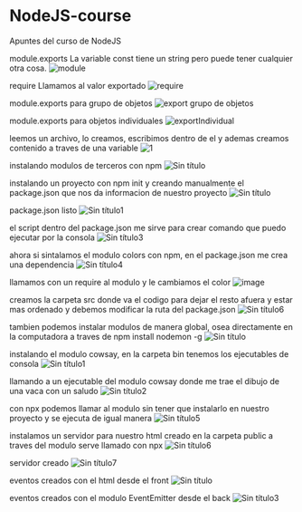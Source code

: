 # NodeJS-course
Apuntes del curso de NodeJS


module.exports
La variable const tiene un string pero puede tener cualquier otra cosa.
![module](https://user-images.githubusercontent.com/113071685/202582972-c9031f0f-47b9-4115-9c8a-642972f4fcee.png)

require
Llamamos al valor exportado
![require](https://user-images.githubusercontent.com/113071685/202583303-0c452870-9103-468f-bd39-b8a0bc922e18.png)

module.exports para grupo de objetos
![export grupo de objetos](https://user-images.githubusercontent.com/113071685/202584842-c8593e87-59b9-4cbb-a4cf-c1f4de396fad.png)

module.exports para objetos individuales
![exportIndividual](https://user-images.githubusercontent.com/113071685/202875429-dd1f922d-0202-4d60-b002-baf6f08018c3.png)


leemos un archivo, lo creamos, escribimos dentro de el y ademas creamos contenido a traves de una variable
![1](https://user-images.githubusercontent.com/113071685/204102697-386a7d59-7a8a-4f8b-bf21-1637f91ce692.png)


instalando modulos de terceros con npm
![Sin título](https://user-images.githubusercontent.com/113071685/205508492-45f79647-3183-4c96-8452-d878a326e383.png)


instalando un proyecto con npm init y creando manualmente el package.json que nos da informacion de nuestro proyecto
![Sin título](https://user-images.githubusercontent.com/113071685/206056352-1c54e7a0-eb9a-4e54-b6e5-d3ffd0da15f4.png)


package.json listo
![Sin título1](https://user-images.githubusercontent.com/113071685/206056474-2e9b3560-ebc2-41ff-bd28-880a0999a2ab.png)


el script dentro del package.json me sirve para crear comando que puedo ejecutar por la consola
![Sin título3](https://user-images.githubusercontent.com/113071685/206059789-3302c3b2-a4bb-48a1-83a6-1c0d3043d5ef.png)

ahora si sintalamos el modulo colors con npm, en el package.json me crea una dependencia
![Sin título4](https://user-images.githubusercontent.com/113071685/206060959-303962f6-66fa-4d49-9116-70e566aa24cb.png)

llamamos con un require al modulo y le cambiamos el color 
![image](https://user-images.githubusercontent.com/113071685/206061354-037ad5b8-dc60-411b-b13c-6c8496594b0d.png)


creamos la carpeta src donde va el codigo para dejar el resto afuera y estar mas ordenado y debemos modificar la ruta del package.json
![Sin título6](https://user-images.githubusercontent.com/113071685/206061991-700a8d65-0f47-4171-93a2-84171db7ab5d.png)

tambien podemos instalar modulos de manera global, osea directamente en la computadora a traves de npm install nodemon -g
![Sin título](https://user-images.githubusercontent.com/113071685/206546005-ab06dc99-17fa-49a7-a3e9-f8bb6a746cec.png)


instalando el modulo cowsay, en la carpeta bin tenemos los ejecutables de consola
![Sin título1](https://user-images.githubusercontent.com/113071685/206548255-e3317edc-5dee-42d0-81d4-ed58259827df.png)

llamando a un ejecutable del modulo cowsay donde me trae el dibujo de una vaca con un saludo
![Sin título2](https://user-images.githubusercontent.com/113071685/206549219-6798e63d-0df5-4ba1-a818-d8b8de17e6e8.png)

con npx podemos llamar al modulo sin tener que instalarlo en nuestro proyecto y se ejecuta de igual manera
![Sin título5](https://user-images.githubusercontent.com/113071685/206550602-d24abd33-9954-44d9-99cb-c60e328f8a8c.png)

instalamos un servidor para nuestro html creado en la carpeta public a traves del modulo serve llamado con npx
![Sin título6](https://user-images.githubusercontent.com/113071685/206552239-d0dcda53-6de8-49cf-875f-556d2242ca8b.png)

servidor creado
![Sin título7](https://user-images.githubusercontent.com/113071685/206552687-a802cfc4-4a55-485f-9fc8-a7eedc19e9bd.png)

eventos creados con el html desde el front
![Sin título](https://user-images.githubusercontent.com/113071685/208325243-eeb15776-c58d-4dbe-975b-5bd9310e5c2d.png)

eventos creados con el modulo EventEmitter desde el back
![Sin título3](https://user-images.githubusercontent.com/113071685/208325287-3f4711f2-ea6d-43c8-97e3-f6f6be0d3ce7.png)











